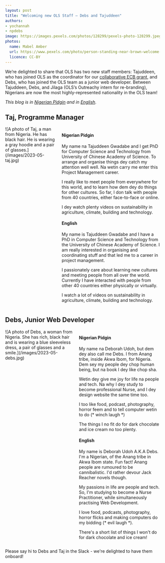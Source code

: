 ```yaml
---
layout: post
title: "Welcoming new OLS Staff — Debs and Tajuddeen"
authors:
- yochannah
- npdebs
image: https://images.pexels.com/photos/128299/pexels-photo-128299.jpeg
photos:
  name: Mabel Amber
  url: https://www.pexels.com/photo/person-standing-near-brown-welcome-on-board-printed-floor-map-128299/
  licence: CC-BY
---
```


We’re delighted to share that OLS has two new staff members: Tajuddeen, who has joined OLS as the coordinator for our [collaborative ECB grant](https://deploy-preview-611--ols-bebatut.netlify.app/posts/2022/12/20/ECB-grant-announcement/), and Debs, who has joined the OLS team as a junior web developer. Between Tajuddeen, Debs, and Jilaga (OLS’s Outreachy intern for re-branding), Nigerians are now the most highly-represented nationality in the OLS team!

_This blog is in [Nigerian Pidgin](https://en.wikipedia.org/wiki/Nigerian_Pidgin) and in [English](https://en.wikipedia.org/wiki/English_language)._
 
## Taj, Programme Manager
<div class="columns">
  <div class="column is-3" markdown="1">
  ![A photo of Taj, a man from Nigeria. He has black hair. He is wearing a gray hoodie and a pair of glasses.](/images/2023-05-taj.jpg)
  </div>
  <div class="column" markdown="1">

#### Nigerian Pidgin

My name na Tajuddeen Gwadabe and I get PhD for Computer Science and Technology from University of Chinese Academy of Science. To arrange and organise things dey catch my attention well well. Na wetin carry me enter this Project Management career.

I really like to meet people from everywhere for this world, and to learn how dem dey do things for other cultures. So far, I don talk with people from 40 countries, either face-to-face or online.

I dey watch plenty videos on sustainability in agriculture, climate, building and technology.

#### English

My name is Tajuddeen Gwadabe and I have a PhD in Computer Science and Technology from the University of Chinese Academy of Science. I am really interested in organising and coordinating stuff and that led me to a career in project management. 

I passionately care about learning new cultures and meeting people from all over the world. Currently I have interacted with people from other 40 countries either physically or virtually. 

I watch a lot of videos on sustainability in agriculture, climate, building and technology.

  </div>
</div>

## Debs, Junior Web Developer
<div class="columns">
  <div class="column is-3" markdown="1">
![A photo of Debs, a woman from Nigeria. She has rich, black hair and is wearing a blue sleeveless dress, a pair of glasses and a smile.](/images/2023-05-debs.jpg)
  </div>
  <div class="column" markdown="1">

#### Nigerian Pidgin

My name na Deborah Udoh, but dem dey also call me Debs. I from Anang tribe, inside Akwa Ibom, for Nigeria. Dem sey my people dey chop human being, but na book I dey like chop sha.

Wetin dey give me joy for life na people and tech. Na why I dey study to become professional Nurse, and I dey design website the same time too.

I too like food, podcast, photography, horror feem and to tell computer wetin to do (* winch laugh *)

The things I no fit do for dark chocolate and ice cream no too plenty.

#### English

My name is Deborah Udoh A.K.A Debs. I'm a Nigerian, of the Anang tribe in Akwa Ibom state. Fun fact! Anang people are rumoured to be cannibalistic. I'd rather devour Jack Reacher novels though.

My passions in life are people and tech. So, I'm studying to become a Nurse Practitioner, while simultaneously practising Web Development.

I love food, podcasts, photography, horror flicks and making computers do my bidding (* evil laugh *).

There's a short list of things I won't do for dark chocolate and ice cream!

  </div>
</div>

Please say hi to Debs and Taj in the Slack - we're delighted to have them onboard! 
